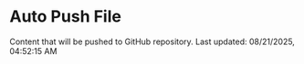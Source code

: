 # Auto Push File

Content that will be pushed to GitHub repository.
Last updated: 08/21/2025, 04:52:15 AM